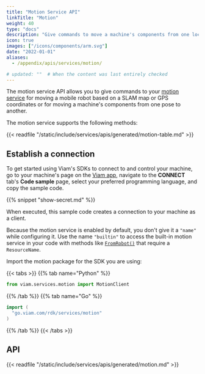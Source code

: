 ```yaml
---
title: "Motion Service API"
linkTitle: "Motion"
weight: 40
type: "docs"
description: "Give commands to move a machine's components from one location or pose to another."
icon: true
images: ["/icons/components/arm.svg"]
date: "2022-01-01"
aliases:
  - /appendix/apis/services/motion/

# updated: ""  # When the content was last entirely checked
---
```


The motion service API allows you to give commands to your [motion service](/operate/reference/services/motion/) for moving a mobile robot based on a SLAM map or GPS coordinates or for moving a machine's components from one pose to another.

The motion service supports the following methods:

{{< readfile "/static/include/services/apis/generated/motion-table.md" >}}

## Establish a connection

To get started using Viam's SDKs to connect to and control your machine, go to your machine's page on the [Viam app](https://app.viam.com), navigate to the **CONNECT** tab's **Code sample** page, select your preferred programming language, and copy the sample code.

{{% snippet "show-secret.md" %}}

When executed, this sample code creates a connection to your machine as a client.

Because the motion service is enabled by default, you don't give it a `"name"` while configuring it.
Use the name `"builtin"` to access the built-in motion service in your code with methods like [`FromRobot()`](/dev/reference/apis/services/motion/#fromrobot) that require a `ResourceName`.

Import the motion package for the SDK you are using:

{{< tabs >}}
{{% tab name="Python" %}}

```python
from viam.services.motion import MotionClient
```

{{% /tab %}}
{{% tab name="Go" %}}

```go
import (
  "go.viam.com/rdk/services/motion"
)
```

{{% /tab %}}
{{< /tabs >}}

## API

{{< readfile "/static/include/services/apis/generated/motion.md" >}}
